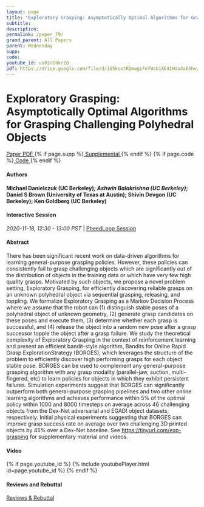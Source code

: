 ```yaml
---
layout: page
title: "Exploratory Grasping: Asymptotically Optimal Algorithms for Grasping Challenging Polyhedral Objects"
subtitle: 
description:
permalink: /paper_79/
grand_parent: All Papers
parent: Wednesday
supp: 
code: 
youtube_id: usO2rGhkrZQ
pdf: https://drive.google.com/file/d/1SSksotROmwgiFoYWsb1XE4IHdu4aEOhv/view
---
```


# Exploratory Grasping: Asymptotically Optimal Algorithms for Grasping Challenging Polyhedral Objects

<a href="https://drive.google.com/file/d/1SSksotROmwgiFoYWsb1XE4IHdu4aEOhv/view" target="_blank" rel="noopener noreferrer" class="btn btn-blue"><i class="fa fa-file-text-o" aria-hidden="true"></i> Paper PDF </a> {% if page.supp %}<a href="" target="_blank" rel="noopener noreferrer" class="btn btn-green"><i class="fa fa-file-text-o" aria-hidden="true"></i> Supplemental </a>{% endif %} {% if page.code %}<a href="" target="_blank" rel="noopener noreferrer" class="btn"><i class="fa fa-github" aria-hidden="true"></i> Code </a>{% endif %} 

#### Authors
**Michael Danielczuk (UC Berkeley)*; Ashwin Balakrishna (UC Berkeley)*; Daniel S Brown (University of Texas at Austin); Shivin Devgon (UC Berkeley); Ken Goldberg (UC Berkeley)**

#### Interactive Session
<em>2020-11-18, 12:30 - 13:00 PST </em> | <a href="https://pheedloop.com/corl2020/virtual/?page=sessions&section=SES8VN5ILPTQ0Z6O0" target="_blank" rel="noopener noreferrer"> PheedLoop Session <i class="fa fa-external-link" aria-hidden="true"></i> </a> 

#### Abstract
There has been significant recent work on data-driven algorithms for learning general-purpose grasping policies.  However, these policies can consistently fail to grasp challenging objects which are significantly out of the distribution of objects in the training data or which have very few high quality grasps. Motivated by such objects, we propose a novel problem setting, Exploratory Grasping, for efficiently discovering reliable grasps on an unknown polyhedral object via sequential grasping, releasing, and toppling. We formalize Exploratory Grasping as a Markov Decision Process where we assume that the robot can (1) distinguish stable poses of a polyhedral object of unknown geometry, (2) generate grasp candidates on these poses and execute them, (3) determine whether each grasp is successful, and (4) release the object into a random new pose after a grasp successor topple the object after a grasp failure.  We study the theoretical complexity of Exploratory Grasping in the context of reinforcement learning and present an efficient bandit-style algorithm, Bandits for Online Rapid Grasp ExplorationStrategy (BORGES), which leverages the structure of the problem to efficiently discover high performing grasps for each object stable pose. BORGES can be used to complement any general-purpose grasping algorithm with any grasp modality (parallel-jaw, suction, multi-fingered, etc) to learn policies for objects in which they exhibit persistent failures. Simulation experiments suggest that BORGES can significantly outperform both general-purpose grasping pipelines and two other online learning algorithms and achieves performance within 5% of the optimal policy within 1000 and 8000 timesteps on average across 46 challenging objects from the Dex-Net adversarial and EGAD! object datasets, respectively. Initial physical experiments suggesting that BORGES can improve grasp success rate on average over two challenging 3D printed objects by 45% over a Dex-Net baseline. See <a href="https://tinyurl.com/exp-grasping" target="_blank">https://tinyurl.com/exp-grasping</a> for supplementary material and videos.

#### Video
{% if page.youtube_id %}
{% include youtubePlayer.html id=page.youtube_id %}
{% endif %}

#### Reviews and Rebuttal
<a href="https://drive.google.com/file/d/1ojYXWh4X-VbAJxecebiUhOv8xVvjOh6T/view" target="_blank" rel="noopener noreferrer" class="btn btn-purple"><i class="fa fa-pencil-square-o" aria-hidden="true"></i> Reviews & Rebuttal </a>

